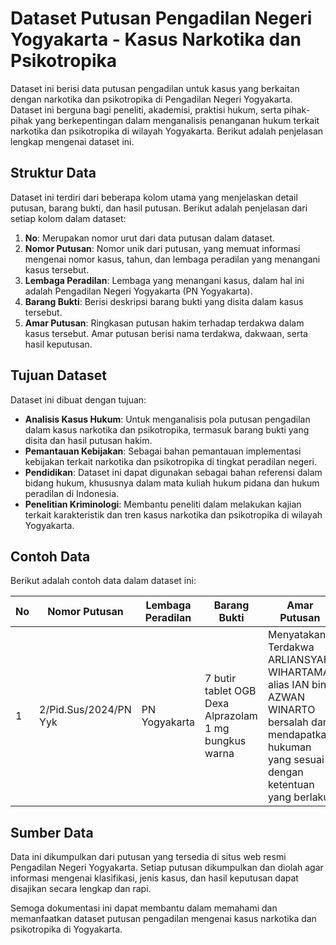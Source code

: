 # Dataset Putusan Pengadilan Negeri Yogyakarta - Kasus Narkotika dan Psikotropika
Dataset ini berisi data putusan pengadilan untuk kasus yang berkaitan dengan narkotika dan psikotropika di Pengadilan Negeri Yogyakarta. Dataset ini berguna bagi peneliti, akademisi, praktisi hukum, serta pihak-pihak yang berkepentingan dalam menganalisis penanganan hukum terkait narkotika dan psikotropika di wilayah Yogyakarta. Berikut adalah penjelasan lengkap mengenai dataset ini.

## Struktur Data
Dataset ini terdiri dari beberapa kolom utama yang menjelaskan detail putusan, barang bukti, dan hasil putusan. Berikut adalah penjelasan dari setiap kolom dalam dataset:
1. **No**: Merupakan nomor urut dari data putusan dalam dataset.
2. **Nomor Putusan**: Nomor unik dari putusan, yang memuat informasi mengenai nomor kasus, tahun, dan lembaga peradilan yang menangani kasus tersebut.
3. **Lembaga Peradilan**: Lembaga yang menangani kasus, dalam hal ini adalah Pengadilan Negeri Yogyakarta (PN Yogyakarta).
4. **Barang Bukti**: Berisi deskripsi barang bukti yang disita dalam kasus tersebut.
5. **Amar Putusan**: Ringkasan putusan hakim terhadap terdakwa dalam kasus tersebut. Amar putusan berisi nama terdakwa, dakwaan, serta hasil keputusan.

## Tujuan Dataset
Dataset ini dibuat dengan tujuan:
- **Analisis Kasus Hukum**: Untuk menganalisis pola putusan pengadilan dalam kasus narkotika dan psikotropika, termasuk barang bukti yang disita dan hasil putusan hakim.
- **Pemantauan Kebijakan**: Sebagai bahan pemantauan implementasi kebijakan terkait narkotika dan psikotropika di tingkat peradilan negeri.
- **Pendidikan**: Dataset ini dapat digunakan sebagai bahan referensi dalam bidang hukum, khususnya dalam mata kuliah hukum pidana dan hukum peradilan di Indonesia.
- **Penelitian Kriminologi**: Membantu peneliti dalam melakukan kajian terkait karakteristik dan tren kasus narkotika dan psikotropika di wilayah Yogyakarta.

## Contoh Data
Berikut adalah contoh data dalam dataset ini:

| No | Nomor Putusan                | Lembaga Peradilan | Barang Bukti                                       | Amar Putusan                                                                                                                                  |
|----|-------------------------------|-------------------|----------------------------------------------------|-----------------------------------------------------------------------------------------------------------------------------------------------|
| 1  | 2/Pid.Sus/2024/PN Yyk         | PN Yogyakarta    | 7 butir tablet OGB Dexa Alprazolam 1 mg bungkus warna | Menyatakan Terdakwa ARLIANSYAH WIHARTAMA alias IAN bin AZWAN WINARTO bersalah dan mendapatkan hukuman yang sesuai dengan ketentuan yang berlaku |

## Sumber Data
Data ini dikumpulkan dari putusan yang tersedia di situs web resmi Pengadilan Negeri Yogyakarta. Setiap putusan dikumpulkan dan diolah agar informasi mengenai klasifikasi, jenis kasus, dan hasil keputusan dapat disajikan secara lengkap dan rapi.

Semoga dokumentasi ini dapat membantu dalam memahami dan memanfaatkan dataset putusan pengadilan mengenai kasus narkotika dan psikotropika di Yogyakarta.
